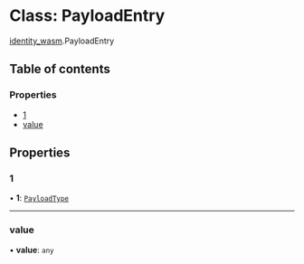 # Class: PayloadEntry

[identity\_wasm](../modules/identity_wasm.md).PayloadEntry

## Table of contents

### Properties

- [1](identity_wasm.PayloadEntry.md#1)
- [value](identity_wasm.PayloadEntry.md#value)

## Properties

### 1

• **1**: [`PayloadType`](../enums/identity_wasm.PayloadType.md)

___

### value

• **value**: `any`
